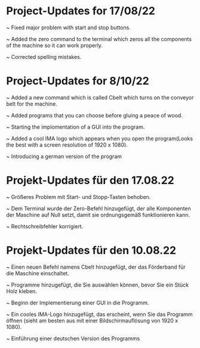 # Project-Updates for 17/08/22

~ Fixed major problem with start and stop buttons.

~ Added the zero command to the terminal which zeros all the components of the machine so it can work properly.

~ Corrected spelling mistakes.

# Project-Updates for 8/10/22

~ Added a new command which is called Cbelt which turns on the conveyor belt for the machine.

~ Added programs that you can choose before gluing a peace of wood.

~ Starting the implomentation of a GUI into the program.

~ Added a cool IMA logo which appears when you open the program(Looks the best with a screen resolution of 1920 x 1080).

~ Introducing a german version of the program

# Projekt-Updates für den 17.08.22

~ Größeres Problem mit Start- und Stopp-Tasten behoben.

~ Dem Terminal wurde der Zero-Befehl hinzugefügt, der alle Komponenten der Maschine auf Null setzt, damit sie ordnungsgemäß funktionieren kann.

~ Rechtschreibfehler korrigiert.

# Projekt-Updates für den 10.08.22

~ Einen neuen Befehl namens Cbelt hinzugefügt, der das Förderband für die Maschine einschaltet.

~ Programme hinzugefügt, die Sie auswählen können, bevor Sie ein Stück Holz kleben.

~ Beginn der Implementierung einer GUI in die Programm.

~ Ein cooles IMA-Logo hinzugefügt, das erscheint, wenn Sie das Programm öffnen (sieht am besten aus mit einer Bildschirmauflösung von 1920 x 1080).

~ Einführung einer deutschen Version des Programms
